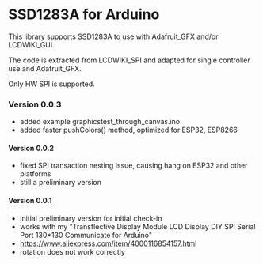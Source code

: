 # SSD1283A for Arduino

This library supports SSD1283A to use with Adafruit_GFX and/or LCDWIKI_GUI.

The code is extracted from LCDWIKI_SPI and adapted for single controller use and Adafruit_GFX.

Only HW SPI is supported.

### Version 0.0.3
- added example graphicstest_through_canvas.ino
- added faster pushColors() method, optimized for ESP32, ESP8266
#### Version 0.0.2
- fixed SPI transaction nesting issue, causing hang on ESP32 and other platforms
- still a preliminary version
#### Version 0.0.1
- initial preliminary version for initial check-in
- works with my "Transflective Display Module LCD Display DIY SPI Serial Port 130*130 Communicate for Arduino"
- https://www.aliexpress.com/item/4000116854157.html
- rotation does not work correctly
